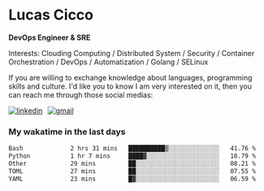 # Lucas Cicco

**DevOps Engineer & SRE**

Interests: Clouding Computing / Distributed System / Security / Container Orchestration / DevOps / Automatization / Golang / SELinux

If you are willing to exchange knowledge about languages, programming skills and culture. I'd like you to know I am very interested on it, then you can reach me through those social medias:

<div style="display: flex; align-items: center; gap: 10px;">
  <a href="https://www.linkedin.com/in/lucas-vitor-de-cicco" target="_blank">
    <img
      src="https://img.shields.io/badge/-LinkedIn-%230077B5?style=for-the-badge&logo=linkedin&logoColor=white"
      alt="linkedin"
      target="_blank" 
    />
  </a>
  <a href="mailto:lucasvitorx1@gmail.com">
      <img
        src="https://img.shields.io/badge/-Gmail-%23333?style=for-the-badge&logo=gmail&logoColor=white"
        alt="gmail"
        target="_blank"
      />
  </a>
</div>

### My wakatime in the last days

<!--START_SECTION:waka-->

```txt
Bash             2 hrs 31 mins   ██████████▒░░░░░░░░░░░░░░   41.76 %
Python           1 hr 7 mins     ████▓░░░░░░░░░░░░░░░░░░░░   18.79 %
Other            29 mins         ██░░░░░░░░░░░░░░░░░░░░░░░   08.21 %
TOML             27 mins         ██░░░░░░░░░░░░░░░░░░░░░░░   07.55 %
YAML             23 mins         █▓░░░░░░░░░░░░░░░░░░░░░░░   06.59 %
```

<!--END_SECTION:waka-->
